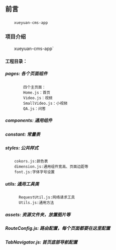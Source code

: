 ## 前言

　　`xueyuan-cms-app`

### 项目介绍

　　xueyuan-cms-app`
    
####    工程目录：
#####   pages:  各个页面组件
            四个主页面：
            Home.js：首页
            Video.js：视频
            SmallVideo.js：小视频
            QA.js：问答
#####     components: 通用组件
#####    constant:   常量表
#####  styles: 公共样式
        cokors.js:颜色表
        dimension.js:通用组件宽高、页面边距等
        font.js:字体字号设置
       
#####     utils:  通用工具类
          RequestUtil.js:网络请求工具
          Utils.js:通用方法
#####     assets: 资源文件夹，放置图片等
    
 #####     RouteConfig.js:   路由配置，每个页面都要在这里配置
 #####   TabNavigator.js:    首页底部导航配置
    

